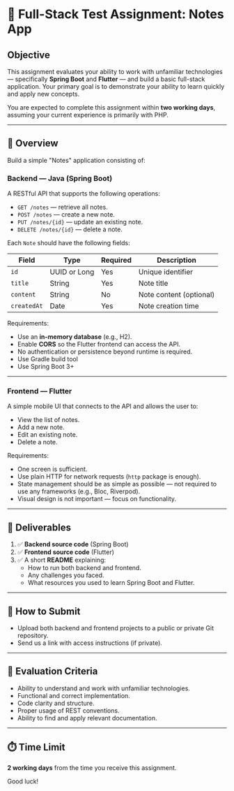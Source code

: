 # 📘 Full-Stack Test Assignment: Notes App

## Objective

This assignment evaluates your ability to work with unfamiliar technologies — specifically **Spring Boot** and **Flutter** — and build a basic full-stack application. Your primary goal is to demonstrate your ability to learn quickly and apply new concepts.

You are expected to complete this assignment within **two working days**, assuming your current experience is primarily with PHP.

---

## 🧱 Overview

Build a simple "Notes" application consisting of:

### Backend — Java (Spring Boot)

A RESTful API that supports the following operations:

- `GET /notes` — retrieve all notes.
- `POST /notes` — create a new note.
- `PUT /notes/{id}` — update an existing note.
- `DELETE /notes/{id}` — delete a note.

Each `Note` should have the following fields:

| Field      | Type     | Required | Description            |
|------------|----------|----------|------------------------|
| `id`       | UUID or Long | Yes  | Unique identifier      |
| `title`    | String   | Yes      | Note title             |
| `content`  | String   | No       | Note content (optional)|
| `createdAt`| Date     | Yes      | Note creation time     |

Requirements:

- Use an **in-memory database** (e.g., H2).
- Enable **CORS** so the Flutter frontend can access the API.
- No authentication or persistence beyond runtime is required.
- Use Gradle build tool
- Use Spring Boot 3+

---

### Frontend — Flutter

A simple mobile UI that connects to the API and allows the user to:

- View the list of notes.
- Add a new note.
- Edit an existing note.
- Delete a note.

Requirements:

- One screen is sufficient.
- Use plain HTTP for network requests (`http` package is enough).
- State management should be as simple as possible — not required to use any frameworks (e.g., Bloc, Riverpod).
- Visual design is not important — focus on functionality.

---

## 🧪 Deliverables

1. ✅ **Backend source code** (Spring Boot)
2. ✅ **Frontend source code** (Flutter)
3. ✅ A short **README** explaining:
   - How to run both backend and frontend.
   - Any challenges you faced.
   - What resources you used to learn Spring Boot and Flutter.

---

## 🚀 How to Submit

- Upload both backend and frontend projects to a public or private Git repository.
- Send us a link with access instructions (if private).

---

## 📝 Evaluation Criteria

- Ability to understand and work with unfamiliar technologies.
- Functional and correct implementation.
- Code clarity and structure.
- Proper usage of REST conventions.
- Ability to find and apply relevant documentation.

---

## ⏱️ Time Limit

**2 working days** from the time you receive this assignment.

Good luck!
